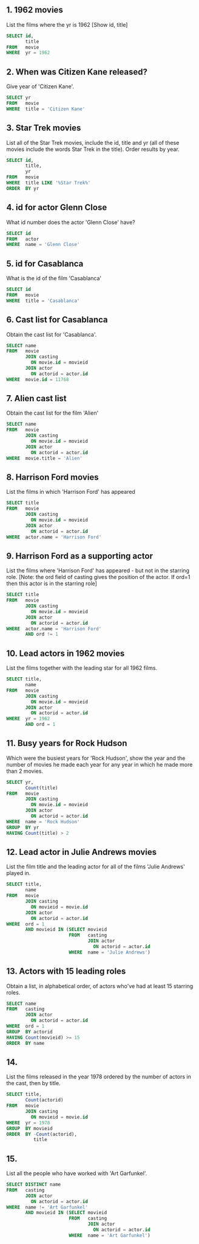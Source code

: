 ## 1. 1962 movies
List the films where the yr is 1962 [Show id, title]

```sql
SELECT id, 
       title 
FROM   movie 
WHERE  yr = 1962
```

## 2. When was Citizen Kane released?
Give year of 'Citizen Kane'.

```sql
SELECT yr 
FROM   movie 
WHERE  title = 'Citizen Kane' 
```

## 3. Star Trek movies
List all of the Star Trek movies, include the id, title and yr (all of these movies include the words Star Trek in the title). Order results by year.

```sql
SELECT id, 
       title, 
       yr 
FROM   movie 
WHERE  title LIKE '%Star Trek%' 
ORDER  BY yr 
```

## 4. id for actor Glenn Close
What id number does the actor 'Glenn Close' have?


```sql
SELECT id 
FROM   actor 
WHERE  name = 'Glenn Close' 
```

## 5. id for Casablanca
What is the id of the film 'Casablanca'

```sql
SELECT id 
FROM   movie 
WHERE  title = 'Casablanca' 
```

## 6. Cast list for Casablanca
Obtain the cast list for 'Casablanca'.

```sql
SELECT name 
FROM   movie 
       JOIN casting 
         ON movie.id = movieid 
       JOIN actor 
         ON actorid = actor.id 
WHERE  movie.id = 11768 
```

## 7. Alien cast list
Obtain the cast list for the film 'Alien'

```sql
SELECT name 
FROM   movie 
       JOIN casting 
         ON movie.id = movieid 
       JOIN actor 
         ON actorid = actor.id 
WHERE  movie.title = 'Alien' 
```

## 8. Harrison Ford movies
List the films in which 'Harrison Ford' has appeared

```sql
SELECT title 
FROM   movie 
       JOIN casting 
         ON movie.id = movieid 
       JOIN actor 
         ON actorid = actor.id 
WHERE  actor.name = 'Harrison Ford' 
```

## 9. Harrison Ford as a supporting actor
List the films where 'Harrison Ford' has appeared - but not in the starring role. [Note: the ord field of casting gives the position of the actor. If ord=1 then this actor is in the starring role]

```sql
SELECT title 
FROM   movie 
       JOIN casting 
         ON movie.id = movieid 
       JOIN actor 
         ON actorid = actor.id 
WHERE  actor.name = 'Harrison Ford' 
       AND ord != 1 
```

## 10. Lead actors in 1962 movies
List the films together with the leading star for all 1962 films.

```sql
SELECT title, 
       name 
FROM   movie 
       JOIN casting 
         ON movie.id = movieid 
       JOIN actor 
         ON actorid = actor.id 
WHERE  yr = 1962 
       AND ord = 1 
```

## 11. Busy years for Rock Hudson
Which were the busiest years for 'Rock Hudson', show the year and the number of movies he made each year for any year in which he made more than 2 movies.

```sql
SELECT yr, 
       Count(title) 
FROM   movie 
       JOIN casting 
         ON movie.id = movieid 
       JOIN actor 
         ON actorid = actor.id 
WHERE  name = 'Rock Hudson' 
GROUP  BY yr 
HAVING Count(title) > 2 
```

## 12. Lead actor in Julie Andrews movies
List the film title and the leading actor for all of the films 'Julie Andrews' played in.

```sql
SELECT title, 
       name 
FROM   movie 
       JOIN casting 
         ON movieid = movie.id 
       JOIN actor 
         ON actorid = actor.id 
WHERE  ord = 1 
       AND movieid IN (SELECT movieid 
                       FROM   casting 
                              JOIN actor 
                                ON actorid = actor.id 
                       WHERE  name = 'Julie Andrews') 
```

## 13. Actors with 15 leading roles
Obtain a list, in alphabetical order, of actors who've had at least 15 starring roles.

```sql
SELECT name 
FROM   casting 
       JOIN actor 
         ON actorid = actor.id 
WHERE  ord = 1 
GROUP  BY actorid 
HAVING Count(movieid) >= 15 
ORDER  BY name 
```

## 14.
List the films released in the year 1978 ordered by the number of actors in the cast, then by title.

```sql
SELECT title, 
       Count(actorid) 
FROM   movie 
       JOIN casting 
         ON movieid = movie.id 
WHERE  yr = 1978 
GROUP  BY movieid 
ORDER  BY -Count(actorid), 
          title 
```

## 15.
List all the people who have worked with 'Art Garfunkel'.

```sql
SELECT DISTINCT name 
FROM   casting 
       JOIN actor 
         ON actorid = actor.id 
WHERE  name != 'Art Garfunkel' 
       AND movieid IN (SELECT movieid 
                       FROM   casting 
                              JOIN actor 
                                ON actorid = actor.id 
                       WHERE  name = 'Art Garfunkel') 
```
